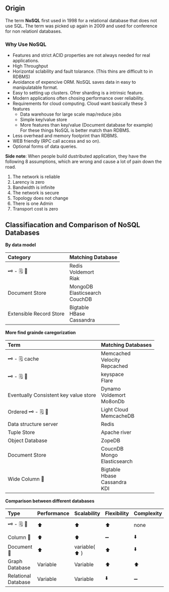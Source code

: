 ## Origin
The term **NoSQL** first used in 1998 for a relational database that does not use SQL.
The term was picked up again in 2009 and used for conference for non relationl databases.

### Why Use NoSQL
- Features and strict ACID properties are not always needed for real applications.
- High Throughput
- Horizontal sclability and fault tolarance. (This thins are difficult to in RDBMS)
- Avoidance of expencive ORM. NoSQL saves data in easy to manipulatable format.
- Easy to setting up clusters. Ofrer sharding is a intrinsic feature.
- Modern applications often chosing performance over reliability.
- Requirements for cloud computing. Cloud want basically these 3 features
  - Data warehouse for large scale map/reduce jobs
  - Simple key/value store
  - More features than key/value (Document database for example) <br />
For these things NoSQL is better match than RDBMS.
- Less overhead and memory footprint than RDBMS.
- WEB friendly (RPC call access and so on).
- Optional forms of data queries.

**Side note**: When people build dustributed application, they have the following 8 assumptions, which are wrong and cause a lot of pain down the road.
1. The network is reliable
2. Larency is zero
3. Bandwidth is infinite
4. The network is secure
5. Topology does not change
6. There is one Admin
7. Transport cost is zero


## Classifiacation and Comparison of NoSQL Databases
**By data model**

| Category | Matching Database |
| :--- | :--- |
| :old_key: - :spiral_notepad: :department_store: | Redis <br> Voldemort <br> Riak |
| Document Store | MongoDB <br> Elasticsearch <br> CouchDB |
| Extensible Record Store | Bigtable <br> HBase <br> Cassandra |

**More find grainde caregorization**

| Term | Matching Databases |
| :--- | :--- |
| :old_key: - :spiral_notepad: cache | Memcached <br> Velocity <br> Repcached |
| :old_key: - :spiral_notepad: :department_store: | keyspace <br> Flare |
| Eventually Consistent key value store | Dynamo <br> Voldemort <br> Mo8onDb |
| Ordered :old_key: - :spiral_notepad: :department_store: | Light Cloud <br> MemcacheDB |
| Data structure server | Redis |
| Tuple Store | Apache river |
| Object Database | ZopeDB |
| Document Store | CoucnDB <br> Mongo <br> Elasticsearch |
| Wide Column :department_store: | Bigtable <br> Hbase <br> Cassandra <br> KDI |

**Comparison between different databases**

| Type | Performance | Scalability | Flexibility | Complexity | Functionality |
| :--- | :--- | :--- | :--- | :--- | :--- |
| :old_key: - :spiral_notepad: :department_store: | :arrow_up: | :arrow_up: | :arrow_up: | none | variable (none) |
| Column :department_store: | :arrow_up: | :arrow_up: | :heavy_minus_sign: | :arrow_down: | minimal |
| Document :department_store: | :arrow_up: | variable( :arrow_up: ) | :arrow_up: | :arrow_down: | variable ( :arrow_down: ) |
| Graph Database | Variable | Variable | :arrow_up: | :arrow_up: | graph theory |
| Relational Database | Variable | Variable | :arrow_down: | :heavy_minus_sign: | relational algebra |